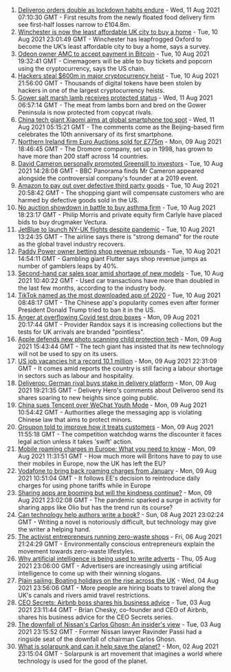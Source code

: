 1. [Deliveroo orders double as lockdown habits endure](https://www.bbc.co.uk/news/business-58169570) - Wed, 11 Aug 2021 07:10:30 GMT - First results from the newly floated food delivery firm see first-half losses narrow to £104.8m.
2. [Winchester is now the least affordable UK city to buy a home](https://www.bbc.co.uk/news/business-58162371) - Tue, 10 Aug 2021 23:01:49 GMT - Winchester has leapfrogged Oxford to become the UK’s least affordable city to buy a home, says a survey.
3. [Odeon owner AMC to accept payment in Bitcoin](https://www.bbc.co.uk/news/business-58163914) - Tue, 10 Aug 2021 19:32:41 GMT - Cinemagoers will be able to buy tickets and popcorn using the cryptocurrency, says the US chain.
4. [Hackers steal $600m in major cryptocurrency heist](https://www.bbc.co.uk/news/business-58163917) - Tue, 10 Aug 2021 21:56:00 GMT - Thousands of digital tokens have been stolen by hackers in one of the largest cryptocurrency heists.
5. [Gower salt marsh lamb receives protected status](https://www.bbc.co.uk/news/uk-wales-58164754) - Wed, 11 Aug 2021 06:57:14 GMT - The meat from lambs born and bred on the Gower Peninsula is now protected from copycat rivals.
6. [China tech giant Xiaomi aims at global smartphone top spot](https://www.bbc.co.uk/news/business-58168547) - Wed, 11 Aug 2021 05:15:21 GMT - The comments come as the Beijing-based firm celebrates the 10th anniversary of its first smartphone.
7. [Northern Ireland firm Euro Auctions sold for £775m](https://www.bbc.co.uk/news/uk-northern-ireland-58152835) - Mon, 09 Aug 2021 18:46:45 GMT - The Dromore company, set up in 1998, has grown to have more than 200 staff across 14 countries.
8. [David Cameron personally promoted Greensill to investors](https://www.bbc.co.uk/news/business-58160208) - Tue, 10 Aug 2021 14:28:08 GMT - BBC Panorama finds Mr Cameron appeared alongside the controversial company's founder at a 2019 event.
9. [Amazon to pay out over defective third party goods](https://www.bbc.co.uk/news/business-58163915) - Tue, 10 Aug 2021 20:58:42 GMT - The shopping giant will compensate customers who are harmed by defective goods sold in the US.
10. [No auction showdown in battle to buy asthma firm](https://www.bbc.co.uk/news/business-58156122) - Tue, 10 Aug 2021 18:23:17 GMT - Philip Morris and private equity firm Carlyle have placed bids to buy drugmaker Vectura.
11. [JetBlue to launch NY-UK flights despite pandemic](https://www.bbc.co.uk/news/business-58156118) - Tue, 10 Aug 2021 13:24:35 GMT - The airline says there is "strong demand" for the route as the global travel industry recovers.
12. [Paddy Power owner betting shop revenue rebounds](https://www.bbc.co.uk/news/business-58156250) - Tue, 10 Aug 2021 14:54:11 GMT - Gambling giant Flutter says shop revenue jumps as number of gamblers leaps by 40%.
13. [Second-hand car sales soar amid shortage of new models](https://www.bbc.co.uk/news/business-58150025) - Tue, 10 Aug 2021 10:40:22 GMT - Used car transactions have more than doubled in the last few months, according to the industry body.
14. [TikTok named as the most downloaded app of 2020](https://www.bbc.co.uk/news/business-58155103) - Tue, 10 Aug 2021 08:48:17 GMT - The Chinese app's popularity comes even after former President Donald Trump tried to ban it in the US.
15. [Anger at overflowing Covid test drop boxes](https://www.bbc.co.uk/news/business-58149951) - Mon, 09 Aug 2021 20:17:44 GMT - Provider Randox says it is increasing collections but the tests for UK arrivals are branded "pointless".
16. [Apple defends new photo scanning child protection tech](https://www.bbc.co.uk/news/technology-58145943) - Mon, 09 Aug 2021 15:43:44 GMT - The tech giant has insisted that its new technology will not be used to spy on its users.
17. [US job vacancies hit a record 10.1 million](https://www.bbc.co.uk/news/business-58154046) - Mon, 09 Aug 2021 22:31:09 GMT - It comes amid reports the country is still facing a labour shortage in sectors such as labour and hospitality.
18. [Deliveroo: German rival buys stake in delivery platform](https://www.bbc.co.uk/news/business-58145640) - Mon, 09 Aug 2021 19:21:35 GMT - Delivery Hero's comments about Deliveroo send its shares soaring to new heights since going public.
19. [China sues Tencent over WeChat Youth Mode](https://www.bbc.co.uk/news/technology-58145808) - Mon, 09 Aug 2021 10:54:42 GMT - Authorities allege the messaging app is violating Chinese law that aims to protect minors.
20. [Groupon told to improve how it treats customers](https://www.bbc.co.uk/news/business-58145635) - Mon, 09 Aug 2021 11:55:18 GMT - The competition watchdog warns the discounter it faces legal action unless it takes 'swift' action.
21. [Mobile roaming charges in Europe: What you need to know](https://www.bbc.co.uk/news/business-45064268) - Mon, 09 Aug 2021 11:31:51 GMT - How much more will Britons have to pay to use their mobiles in Europe, now the UK has left the EU?
22. [Vodafone to bring back roaming charges from January](https://www.bbc.co.uk/news/technology-58146039) - Mon, 09 Aug 2021 10:51:04 GMT - It follows EE's decision to reintroduce daily charges for using phone tariffs while in Europe
23. [Sharing apps are booming but will the kindness continue?](https://www.bbc.co.uk/news/business-57981598) - Mon, 09 Aug 2021 23:02:08 GMT - The pandemic sparked a surge in activity for sharing apps like Olio but has the trend run its course?
24. [Can technology help authors write a book?](https://www.bbc.co.uk/news/business-58098481) - Sun, 08 Aug 2021 23:02:24 GMT - Writing a novel is notoriously difficult, but technology may give the writer a helping hand.
25. [The activist entrepreneurs running zero-waste shops](https://www.bbc.co.uk/news/business-57920754) - Fri, 06 Aug 2021 21:24:29 GMT - Environmentally conscious entrepreneurs explain the movement towards zero-waste lifestyles.
26. [Why artificial intelligence is being used to write adverts](https://www.bbc.co.uk/news/business-57781557) - Thu, 05 Aug 2021 23:06:00 GMT - Advertisers are increasingly using artificial intelligence to come up with their winning slogans.
27. [Plain sailing: Boating holidays on the rise across the UK](https://www.bbc.co.uk/news/business-58069855) - Wed, 04 Aug 2021 23:56:06 GMT - More people are hiring boats to travel along the UK's canals and rivers amid travel restrictions.
28. [CEO Secrets: Airbnb boss shares his business advice](https://www.bbc.co.uk/news/business-58025562) - Tue, 03 Aug 2021 23:11:44 GMT - Brian Chesky, co-founder and CEO of Airbnb, shares his business advice for the CEO Secrets series.
29. [The downfall of Nissan's Carlos Ghosn: An insider's view](https://www.bbc.co.uk/news/business-58070929) - Tue, 03 Aug 2021 23:15:52 GMT - Former Nissan lawyer Ravinder Passi had a ringside seat of the downfall of chairman Carlos Ghosn.
30. [What is solarpunk and can it help save the planet?](https://www.bbc.co.uk/news/business-57761297) - Mon, 02 Aug 2021 23:15:04 GMT - Solarpunk is art movement that imagines a world where technology is used for the good of the planet.
